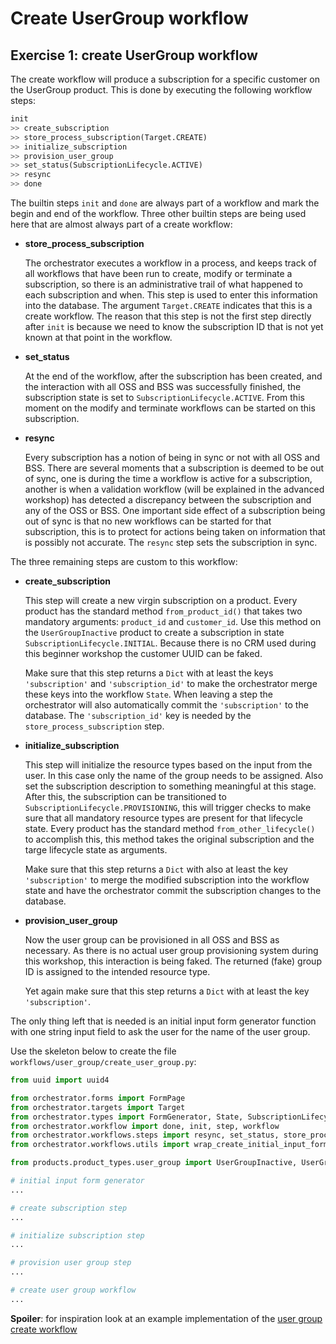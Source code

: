 # Create UserGroup workflow

## Exercise 1: create UserGroup workflow

The create workflow will produce a subscription for a specific customer on the
UserGroup product. This is done by executing the following workflow steps:

```python
init
>> create_subscription
>> store_process_subscription(Target.CREATE)
>> initialize_subscription
>> provision_user_group
>> set_status(SubscriptionLifecycle.ACTIVE)
>> resync
>> done
```

The builtin steps `init` and `done` are always part of a workflow and mark the
begin and end of the workflow. Three other builtin steps are being used here
that are almost always part of a create workflow:

*   **store_process_subscription** 

    The orchestrator executes a workflow in a process, and keeps track of all
    workflows that have been run to create, modify or terminate a subscription,
    so there is an administrative trail of what happened to each subscription
    and when.  This step is used to enter this information into the database.
    The argument `Target.CREATE` indicates that this is a create workflow. The
    reason that this step is not the first step directly after `init` is
    because we need to know the subscription ID that is not yet known at that
    point in the workflow.

*   **set_status**

    At the end of the workflow, after the subscription has been created, and
    the interaction with all OSS and BSS was successfully finished, the
    subscription state is set to `SubscriptionLifecycle.ACTIVE`. From this
    moment on the modify and terminate workflows can be started on this
    subscription.

*   **resync**

    Every subscription has a notion of being in sync or not with all OSS and
    BSS. There are several moments that a subscription is deemed to be out of
    sync, one is during the time a workflow is active for a subscription,
    another is when a validation workflow (will be explained in the advanced
    workshop) has detected a discrepancy between the subscription and any of
    the OSS or BSS. One important side effect of a subscription being out of
    sync is that no new workflows can be started for that subscription, this is
    to protect for actions being taken on information that is possibly not
    accurate. The `resync` step sets the subscription in sync.

The three remaining steps are custom to this workflow:

*   **create_subscription**

    This step will create a new virgin subscription on a product. Every product
    has the standard method `from_product_id()` that takes two mandatory
    arguments: `product_id` and `customer_id`. Use this method on the
    `UserGroupInactive` product to create a subscription in state
    `SubscriptionLifecycle.INITIAL`. Because there is no CRM used during this
    beginner workshop the customer UUID can be faked.

    Make sure that this step returns a `Dict` with at least the keys
    `'subscription'` and `'subscription_id'` to make the orchestrator merge
    these keys into the workflow `State`. When leaving a step the orchestrator
    will also automatically commit the `'subscription'` to the database. The
    `'subscription_id'` key is needed by the `store_process_subscription` step.

*   **initialize_subscription**

    This step will initialize the resource types based on the input from the
    user. In this case only the name of the group needs to be assigned. Also
    set the subscription description to something meaningful at this stage.
    After this, the subscription can be transitioned to
    `SubscriptionLifecycle.PROVISIONING`, this will trigger checks to make sure
    that all mandatory resource types are present for that lifecycle state.
    Every product has the standard method `from_other_lifecycle()` to
    accomplish this, this method takes the original subscription and the targe
    lifecycle state as arguments.

    Make sure that this step returns a `Dict` with also at least the key
    `'subscription'` to merge the modified subscription into the workflow state
    and have the orchestrator commit the subscription changes to the database.

*  **provision_user_group**

    Now the user group can be provisioned in all OSS and BSS as necessary.  As
    there is no actual user group provisioning system during this workshop,
    this interaction is being faked. The returned (fake) group ID is assigned
    to the intended resource type.

    Yet again make sure that this step returns a `Dict` with at least the key
    `'subscription'`.

The only thing left that is needed is an initial input form generator function
with one string input field to ask the user for the name of the user group.

Use the skeleton below to create the file
`workflows/user_group/create_user_group.py`:

```python
from uuid import uuid4

from orchestrator.forms import FormPage
from orchestrator.targets import Target
from orchestrator.types import FormGenerator, State, SubscriptionLifecycle, UUIDstr
from orchestrator.workflow import done, init, step, workflow
from orchestrator.workflows.steps import resync, set_status, store_process_subscription
from orchestrator.workflows.utils import wrap_create_initial_input_form

from products.product_types.user_group import UserGroupInactive, UserGroupProvisioning

# initial input form generator
...

# create subscription step
...

# initialize subscription step
...

# provision user group step
...

# create user group workflow
...
```

**Spoiler**: for inspiration look at an example implementation of the [user
group create workflow ](https://github.com/workfloworchestrator/example-orchestrator-beginner/blob/main/workflows/user_group/create_user_group.py)


